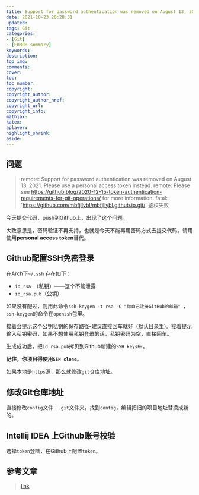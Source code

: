 ```yaml
---
title: Support for password authentication was removed on August 13, 2021. Please use a personal access token instead. 
date: 2021-10-23 20:28:31
updated:
tags: Git
categories:
- [Git]
- [ERROR summary]
keywords: 
description:
top_img:
comments:
cover:
toc:
toc_number:
copyright:
copyright_author:
copyright_author_href:
copyright_url:
copyright_info:
mathjax:
katex:
aplayer:
highlight_shrink:
aside:
---
```


## 问题

> remote: Support for password authentication was removed on August 13, 2021. Please use a personal access token instead. 
> remote: Please see https://github.blog/2020-12-15-token-authentication-requirements-for-git-operations/ for more information. 
> fatal: 'https://github.com/mbfjllybl/mbfjllybl.github.io.git/' 鉴权失败

今天提交代码，push到Github上，出现了这个问题。

大致意思是，密码验证不再支持，也就是今天不能再用密码方式去提交代码。请用使用**personal access token**替代。

## Github配置SSH免密登录

在Arch下``~/.ssh``	存在如下：

-  ``id_rsa ``（私钥）——这个不能泄露
-  ``id_rsa.pub``（公钥）

如果没有配过，则用此命令``ssh-keygen -t rsa -C "你自己注册GitHub的邮箱" ``，``ssh-keygen``的命令在``openssh``包里。

接着会提示这个公钥私钥的保存路径-建议直接回车就好（默认目录里)。接着提示输入私钥密码，如果不想使用私钥登录的话，私钥密码为空，直接回车。

生成成功后，把``id_rsa.pub``拷贝到Github新建的``SSH keys``中。

**记住，你项目得使用``SSH clone``**。

如果本地是``https``源，那么就修改``git``仓库地址。

## 修改Git仓库地址

直接修改``config``文件：``.git``文件夹，找到``config``，编辑把旧的项目地址替换成新的。

## Intellij IDEA 上Github账号校验

选择``token``登陆，在Github上配置``token``。

## 参考文章

> [link](https://cloud.tencent.com/developer/article/1861466)